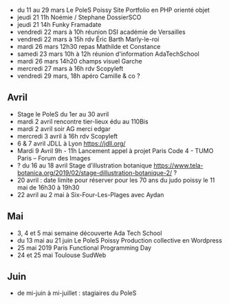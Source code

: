 - du 11 au 29 mars Le PoleS Poissy Site Portfolio en PHP orienté objet
- jeudi 21 11h Noémie / Stephane DossierSCO
- jeudi 21 14h Funky Framadate
- vendredi 22 mars à 10h réunion DSI académie de Versailles
- vendredi 22 mars à 15h rdv Éric Barth Marly-le-roi
- mardi 26 mars 12h30 repas Mathilde et Constance
- samedi 23 mars 10h à 12h réunion d'information AdaTechSchool
- mardi 26 mars 14h20 champs visuel Garche
- mercredi 27 mars à 16h rdv Scopyleft
- vendredi 29 mars, 18h apéro Camille & co ?

## Avril

- Stage le PoleS du 1er au 30 avril
- mardi 2 avril rencontre tier-lieux édu au 110Bis
- mardi 2 avril soir AG merci edgar
- mercredi 3 avril à 16h rdv Scopyleft
- 6 & 7 avril JDLL à Lyon https://jdll.org/
- Mardi 9 Avril 9h - 11h Lancement appel à projet Paris Code 4 - TUMO Paris – Forum des Images
- ? du 16 au 18 avril Stage d’illustration botanique https://www.tela-botanica.org/2019/02/stage-dillustration-botanique-2/ ?
- 20 avril : date limite pour réserver pour les 70 ans du judo poissy le 11 mai de 16h30 à 19h30
- 22 avril au 2 mai à Six-Four-Les-Plages avec Aydan

## Mai

- 3, 4 et 5 mai semaine découverte Ada Tech School
- du 13 mai au 21 juin Le PoleS Poissy  Production collective en Wordpress
- 25 mai 2019 Paris Functional Programming Day
- 24 et 25 mai Toulouse SudWeb

## Juin

- de mi-juin à mi-juillet : stagiaires du PoleS
